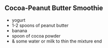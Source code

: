## Cocoa-Peanut Butter Smoothie

- yogurt
- 1-2 spoons of peanut butter
- banana
- spoon of cocoa powder
- & some water or milk to thin the mixture
end